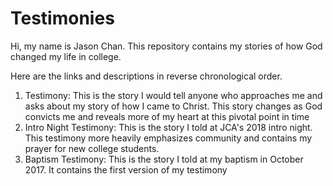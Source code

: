 # Testimonies

Hi, my name is Jason Chan. This repository contains my stories of how God changed my life in college.

Here are the links and descriptions in reverse chronological order.

1. Testimony: This is the story I would tell anyone who approaches me and asks about my story of how I came to Christ.
This story changes as God convicts me and reveals more of my heart at this pivotal point in time
2. Intro Night Testimony: This is the story I told at JCA's 2018 intro night. This testimony more heavily emphasizes 
community and contains my prayer for new college students.
3. Baptism Testimony: This is the story I told at my baptism in October 2017. It contains the first version of 
my testimony
